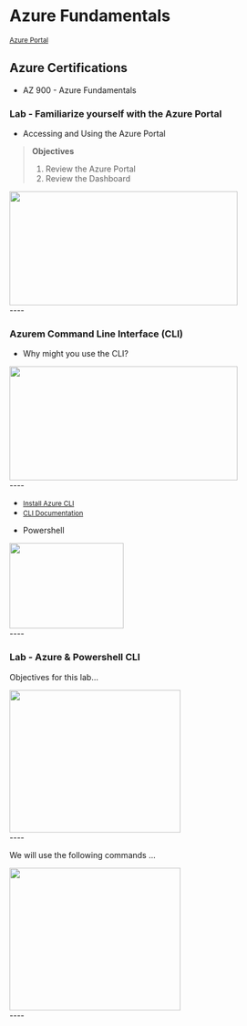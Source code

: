 # Azure Fundamentals
<small>[Azure Portal](https://portal.azure.com/#home)</small>

## Azure Certifications
- AZ 900 - Azure Fundamentals

### Lab - Familiarize yourself with the Azure Portal 
- Accessing and Using the Azure Portal
> __Objectives__
> 1. Review the Azure Portal
> 2. Review the Dashboard
<div>
<img src="https://user-images.githubusercontent.com/8760590/102720099-771c8580-42af-11eb-873c-0a3f1fed0826.png" width="400" height="200"/>
</div>
----

### Azurem Command Line Interface (CLI)
- Why might you use the CLI? 
<div>
<img src="https://user-images.githubusercontent.com/8760590/102720378-29088180-42b1-11eb-8b79-7a6c52d7b419.png" width="400" height="200"/>
</div>
----

+ <small>[Install Azure CLI](https://docs.microsoft.com/en-us/cli/azure/install-azure-cli?view=azure-cli-latest)</small>
+ <small>[CLI Documentation](https://docs.microsoft.com/en-us/cli/azure/)</small>

- Powershell
<div>
<img src="https://user-images.githubusercontent.com/8760590/102721202-9ec31c00-42b6-11eb-9faf-9d6f2760c07e.png" width="200" height="150"/>
</div>
----

### Lab - Azure & Powershell CLI

Objectives for this lab... 

<div>
<img src="https://user-images.githubusercontent.com/8760590/102721695-b64fd400-42b9-11eb-87e5-13b066343f6d.png" width="300" height="250"/>
</div>
---- 

We will use the following commands ...
<div>
<img src="https://user-images.githubusercontent.com/8760590/102721421-f4e48f00-42b7-11eb-8001-31c34d381949.png" width="300" height="250"/>
</div>
----